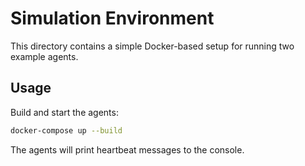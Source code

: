 # Simulation Environment

This directory contains a simple Docker-based setup for running two example agents.

## Usage

Build and start the agents:

```bash
docker-compose up --build
```

The agents will print heartbeat messages to the console.
